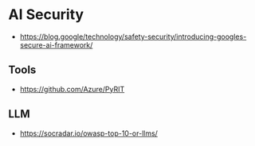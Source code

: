 # AI Security
- https://blog.google/technology/safety-security/introducing-googles-secure-ai-framework/


## Tools
- https://github.com/Azure/PyRIT


## LLM
- https://socradar.io/owasp-top-10-or-llms/
